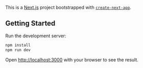 This is a [Next.js](https://nextjs.org/) project bootstrapped with [`create-next-app`](https://github.com/vercel/next.js/tree/canary/packages/create-next-app).

## Getting Started

Run the development server:

```bash
npm install
npm run dev
```

Open [http://localhost:3000](http://localhost:3000) with your browser to see the result.
